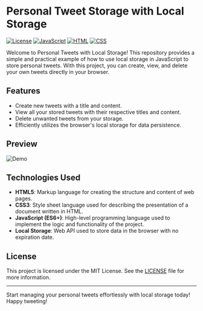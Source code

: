 # Personal Tweet Storage with Local Storage

[![License](https://img.shields.io/badge/license-MIT-blue.svg)](https://github.com/your-username/your-repo/blob/main/LICENSE)
[![JavaScript](https://img.shields.io/badge/javascript-ES6-yellow.svg)](https://www.ecma-international.org/ecma-262/6.0/)
[![HTML](https://img.shields.io/badge/HTML-5-orange.svg)](https://html.spec.whatwg.org/multipage/)
[![CSS](https://img.shields.io/badge/CSS-3-blue.svg)](https://www.w3.org/TR/2001/WD-css3-roadmap-20010523/)

Welcome to Personal Tweets with Local Storage! This repository provides a simple and practical example of how to use local storage in JavaScript to store personal tweets. With this project, you can create, view, and delete your own tweets directly in your browser.

## Features

- Create new tweets with a title and content.
- View all your stored tweets with their respective titles and content.
- Delete unwanted tweets from your storage.
- Efficiently utilizes the browser's local storage for data persistence.

## Preview

![Demo](demo.gif)


## Technologies Used

- **HTML5**: Markup language for creating the structure and content of web pages.
- **CSS3**: Style sheet language used for describing the presentation of a document written in HTML.
- **JavaScript (ES6+)**: High-level programming language used to implement the logic and functionality of the project.
- **Local Storage**: Web API used to store data in the browser with no expiration date.

## License

This project is licensed under the MIT License. See the [LICENSE](LICENSE) file for more information.


---

Start managing your personal tweets effortlessly with local storage today! Happy tweeting!
